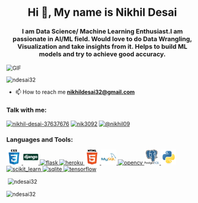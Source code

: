 <h1 align="center">Hi 👋, My name is Nikhil Desai</h1>
<h3 align="center">I am Data Science/ Machine Learning Enthusiast.I am passionate in AI/ML field. Would love to do Data Wrangling, Visualization and take insights from it. Helps to build ML models and try to achieve good accuracy.</h3>

<img align="center" alt="GIF" src="https://miro.medium.com/max/1600/1*8UpeC1Gui7BjnSgAphKaZg.gif?raw=True" width = "500" height="250" />

<p align="left"> <img src="https://komarev.com/ghpvc/?username=ndesai32&label=Profile%20views&color=0e75b6&style=flat" alt="ndesai32" /> </p>

- 📫 How to reach me **nikhildesai32@gmail.com**

<h3 align="left">Talk with me:</h3>
<p align="left">
<a href="https://linkedin.com/in/nikhil-desai-37637676" target="_blank"><img align="center" src="https://raw.githubusercontent.com/rahuldkjain/github-profile-readme-generator/master/src/images/icons/Social/linked-in-alt.svg" alt="nikhil-desai-37637676" height="60" width="50" /></a>
<a href="https://kaggle.com/nik3092" target="_blank"><img align="center" src="https://raw.githubusercontent.com/rahuldkjain/github-profile-readme-generator/master/src/images/icons/Social/kaggle.svg" alt="nik3092" height="60" width="50" /></a>
<a href="https://medium.com/@nikhil09" target="_blank"><img align="center" src="https://raw.githubusercontent.com/rahuldkjain/github-profile-readme-generator/master/src/images/icons/Social/medium.svg" alt="@nikhil09" height="50" width="40" /></a>
</p>

<h3 align="left">Languages and Tools:</h3>
<p align="left"> <a href="https://www.w3schools.com/css/" target="_blank"> <img src="https://raw.githubusercontent.com/devicons/devicon/master/icons/css3/css3-original-wordmark.svg" alt="css3" width="40" height="40"/> </a> <a href="https://www.djangoproject.com/" target="_blank"> <img src="https://raw.githubusercontent.com/devicons/devicon/master/icons/django/django-original.svg" alt="django" width="40" height="40"/> </a> <a href="https://flask.palletsprojects.com/" target="_blank"> <img src="https://www.vectorlogo.zone/logos/pocoo_flask/pocoo_flask-icon.svg" alt="flask" width="40" height="40"/> </a> <a href="https://heroku.com" target="_blank"> <img src="https://www.vectorlogo.zone/logos/heroku/heroku-icon.svg" alt="heroku" width="40" height="40"/> </a> <a href="https://www.w3.org/html/" target="_blank"> <img src="https://raw.githubusercontent.com/devicons/devicon/master/icons/html5/html5-original-wordmark.svg" alt="html5" width="40" height="40"/> </a> <a href="https://www.mysql.com/" target="_blank"> <img src="https://raw.githubusercontent.com/devicons/devicon/master/icons/mysql/mysql-original-wordmark.svg" alt="mysql" width="40" height="40"/> </a> <a href="https://opencv.org/" target="_blank"> <img src="https://www.vectorlogo.zone/logos/opencv/opencv-icon.svg" alt="opencv" width="40" height="40"/> </a> <a href="https://www.postgresql.org" target="_blank"> <img src="https://raw.githubusercontent.com/devicons/devicon/master/icons/postgresql/postgresql-original-wordmark.svg" alt="postgresql" width="40" height="40"/> </a> <a href="https://www.python.org" target="_blank"> <img src="https://raw.githubusercontent.com/devicons/devicon/master/icons/python/python-original.svg" alt="python" width="40" height="40"/> </a> <a href="https://scikit-learn.org/" target="_blank"> <img src="https://upload.wikimedia.org/wikipedia/commons/0/05/Scikit_learn_logo_small.svg" alt="scikit_learn" width="40" height="40"/> </a> <a href="https://www.sqlite.org/" target="_blank"> <img src="https://www.vectorlogo.zone/logos/sqlite/sqlite-icon.svg" alt="sqlite" width="40" height="40"/> </a> <a href="https://www.tensorflow.org" target="_blank"> <img src="https://www.vectorlogo.zone/logos/tensorflow/tensorflow-icon.svg" alt="tensorflow" width="40" height="40"/> </a> </p>

<p>&nbsp;<img align="center" src="https://github-readme-stats.vercel.app/api?username=ndesai32&show_icons=true&locale=en" alt="ndesai32" /></p>

<p><img align="center" src="https://github-readme-streak-stats.herokuapp.com/?user=ndesai32&" alt="ndesai32" /></p>

